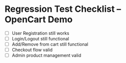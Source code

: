# Regression Test Checklist – OpenCart Demo

- [ ] User Registration still works
- [ ] Login/Logout still functional
- [ ] Add/Remove from cart still functional
- [ ] Checkout flow valid
- [ ] Admin product management valid

